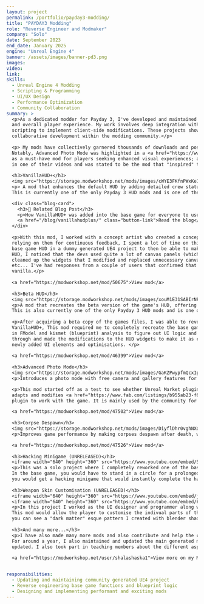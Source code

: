```yaml
---
layout: project
permalink: /portfolio/payday3-modding/
title: "PAYDAY3 Modding"
role: "Reverse Engineer and Modmaker"
company: "Solo"
date: September 2023
end_date: January 2025
engine: "Unreal Engine 4"
banner: /assets/images/banner-pd3.png
images: 
video:
link: 
skills:
  - Unreal Engine 4 Modding
  - Scripting & Programming
  - UI/UX Design
  - Performance Optimization
  - Community Collaboration
summary: >
  <p>As a dedicated modder for Payday 3, I've developed and maintained over 19 mods that enhance gameplay, user interface, 
  and overall player experience. My work involves deep integration with Unreal Engine 4, utilizing tools like UE4SS and Lua 
  scripting to implement client-side modifications. These projects showcase my proficiency in programming, UI/UX design, and 
  collaborative development within the modding community.</p>
  
  <p> My mods have collectively garnered thousands of downloads and positive feedback from the Payday 3 community. 
  Notably, Advanced Photo Mode was highlighted in a <a href="https://www.reddit.com/r/paydaytheheist/comments/1cij2em/some_good_payday_3_mods_for_people_who_hop_in/">Reddit discussion</a>
  as a must-have mod for players seeking enhanced visual experiences; and VanillaHUD+ was showcased by a <a href="https://youtu.be/D1hon5I4eR4?si=tgruTT9OsPOr-QCp&t=187">popular and partnered Payday 3 youtuber</a>
  in one of their videos and was stated to be the mod that "inspired" them to make the whole video on mods that are saving the game. 
  
  <h3>VanillaHUD+</h3>
  <img src="https://storage.modworkshop.net/mods/images/cWYE3FKfnPWxKe1WMS2TnRHUKQdYKojMU2iJB27a.webp"></img>
  <p> A mod that enhances the default HUD by adding detailed crew status, ammo counters, equipment indicators, and dynamic portraits.
  This is currently one of the only Payday 3 HUD mods and is one of the most popular mods in the game (as of typing this). </p>

  <div class="blog-card">
    <h3>📘 Related Blog Post</h3>
    <p>How VanillaHUD+ was added into the base game for everyone to use!</p>
    <a href="/blog/vanillahudplus/" class="button-link">Read the blog</a>
  </div>
  
  <p>With this mod, I worked with a concept artist who created a concept for how the UI should be laid out. Working closely, and 
  relying on them for continuous feedback, I spent a lot of time on this project reverse engineering and recreating the games
  base game HUD in a dummy generated UE4 project to then be able to make our modifications to it. While recreating the base games 
  HUD, I noticed that the devs used quite a lot of canvas panels (which is generally inefficient and cause performance loss) so I 
  cleaned up the widgets that I modified and replaced unnecessary canvas panels with overlay panels or horizontal/vertical boxes, 
  etc... I've had responses from a couple of users that confirmed that their games performs a lot better with this mod compared to
  vanilla.</p>
  
  <a href="https://modworkshop.net/mod/50675">View mod</a>
  
  <h3>Beta HUD</h3>
  <img src="https://storage.modworkshop.net/mods/images/xouM1E31SABIrNFb366a5gCFnK7iFjrZTctCwzvQ.webp"></img>
  <p>A mod that recreates the beta version of the game's HUD, offering a nostalgic and streamlined interface.
  This is also currently one of the only Payday 3 HUD mods and is one of the most popular mods in the game (as of typing this). </p>
  
  <p>After acquiring a beta copy of the games files, I was able to reverse engineer the beta version of the HUD. Similarly to 
  VanillaHUD+, This mod required me to completely recreate the base games HUD in UE4 through reading through decompiled uassets 
  in FModel and kismet (blueprint) analysis to figure out UI logic and layout. After having the base games HUD recreated, I went
  through and made the modifications to the HUD widgets to make it as close as possible to the Beta as I could, while also adding
  newly added UI elements and optimisations. </p>
  
  <a href="https://modworkshop.net/mod/46399">View mod</a>
  
  <h3>Advanced Photo Mode</h3>
  <img src="https://storage.modworkshop.net/mods/images/GaKZPwypfmQcxIpKrVtSl3IAyHRa5cWK7JaqPjiA.webp"></img>
  <p>Introduces a photo mode with free camera and gallery features for capturing in-game moments. </p>

  <p>This mod started off as a test to see whether Unreal Market plugins can be added to the game. This mod
  adapts and modifies <a href="https://www.fab.com/listings/b955ab23-f61e-44a6-8554-e730bc3af7f5">Advanced Photo Mode</a>
  plugin to work with the game. It is mainly used by the community for taking fun screenshots and thumbnails for videos.</p>

  <a href="https://modworkshop.net/mod/47502">View mod</a>
  
  <h3>Corpse Despawn</h3>
  <img src="https://storage.modworkshop.net/mods/images/DiyflDhr0vghNXoFXHtGLctkcSojTRTQOGihohwE.webp"></img>
  <p>Improves game performance by making corpses despawn after death, without affecting stealth gameplay. </p>

  <a href="https://modworkshop.net/mod/47526">View mod</a>
  
  <h3>Hacking Minigame (UNRELEASED)</h3>
  <iframe width="640" height="360" src="https://www.youtube.com/embed/5HgyCFJu4oY?si=XybvKn2jTe1K_T1r" title="YouTube video player" frameborder="0" allow="accelerometer; autoplay; clipboard-write; encrypted-media; gyroscope; picture-in-picture; web-share" referrerpolicy="strict-origin-when-cross-origin" allowfullscreen></iframe>
  <p>This was a solo project where I completely reworked one of the base game mechanics to make it more fun and accessible.
  In the base game, you would have to stand in a circle for a prolonged period of time to progress. In my version, 
  you would get a hacking minigame that would instantly complete the hack rather than standing in a circle. Additionally in this video you can see an unreleased HUD that I was also working ;)</p>
  
  <h3>Weapon Skin Customisation (UNRELEASED)</h3>
  <iframe width="640" height="360" src="https://www.youtube.com/embed/jGOu9gHIrWE?si=7CuvtzVy46zDa1EC" title="YouTube video player" frameborder="0" allow="accelerometer; autoplay; clipboard-write; encrypted-media; gyroscope; picture-in-picture; web-share" referrerpolicy="strict-origin-when-cross-origin" allowfullscreen></iframe>
  <iframe width="640" height="360" src="https://www.youtube.com/embed/kuw0yYLlaV4?si=pIAEWSK_zfr4cLVB" title="YouTube video player" frameborder="0" allow="accelerometer; autoplay; clipboard-write; encrypted-media; gyroscope; picture-in-picture; web-share" referrerpolicy="strict-origin-when-cross-origin" allowfullscreen></iframe>
  <p>In this project I worked as the UI designer and programmer along with some of the system programming besides another modder from the community.
  This mod would allow the player to customise the indivual parts of their weapons with custom modded patterns and effects. In the videos,
  you can see a "dark matter" esque pattern I created with blender shaders (due to not being able to have modded materials in the game).</p>
  
  <h3>And many more...</h3>
  <p>I have also made many more mods and also contribute and help the community with their mods whenever I can. 
  For around a year, I also maintained and updated the main generated modding project that the modding community uses as the game
  updated. I also took part in teaching members about the different aspects of modding the game and also made templates and guides for some mods.</p>
  
  <a href="https://modworkshop.net/user/shalashaska1">View more on my ModWorkshop</a>


responsibilities:
  - Updating and maintaining community generated UE4 project
  - Reverse engineering base game functions and blueprint logic
  - Designing and implementing performant and exciting mods
---
```

